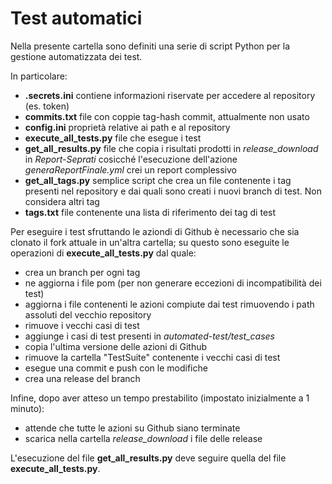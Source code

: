 # Test automatici
Nella presente cartella sono definiti una serie di script Python per la gestione automatizzata dei test.

In particolare:
- **.secrets.ini** contiene informazioni riservate per accedere al repository (es. token)
- **commits.txt** file con coppie tag-hash commit, attualmente non usato
- **config.ini** proprietà relative ai path e al repository
- **execute_all_tests.py** file che esegue i test
- **get_all_results.py** file che copia i risultati prodotti in _release\_download_ in _Report-Seprati_ cosicché l'esecuzione dell'azione _generaReportFinale.yml_ crei un report complessivo
- **get_all_tags.py** semplice script che crea un file contenente i tag presenti nel repository e dai quali sono creati i nuovi branch di test. Non considera altri tag
- **tags.txt** file contenente una lista di riferimento dei tag di test

Per eseguire i test sfruttando le aziondi di Github è necessario che sia clonato il fork attuale in un'altra cartella; su questo sono eseguite le operazioni di **execute_all_tests.py** dal quale:
- crea un branch per ogni tag
- ne aggiorna i file pom (per non generare eccezioni di incompatibilità dei test)
- aggiorna i file contenenti le azioni compiute dai test rimuovendo i path assoluti del vecchio repository 
- rimuove i vecchi casi di test
- aggiunge i casi di test presenti in _automated-test/test\_cases_
- copia l'ultima versione delle azioni di Github
- rimuove la cartella "TestSuite" contenente i vecchi casi di test
- esegue una commit e push con le modifiche
- crea una release del branch

Infine, dopo aver atteso un tempo prestabilito (impostato inizialmente a 1 minuto):
- attende che tutte le azioni su Github siano terminate
- scarica nella cartella _release\_download_ i file delle release

L'esecuzione del file **get_all_results.py** deve seguire quella del file **execute_all_tests.py**.